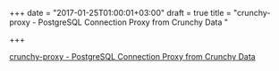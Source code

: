 +++
date = "2017-01-25T01:00:01+03:00"
draft = true
title = "crunchy-proxy - PostgreSQL Connection Proxy from Crunchy Data "

+++

<p><a href="https://t.co/RjeguidOkh">crunchy-proxy - PostgreSQL Connection Proxy from Crunchy Data </a></p>
